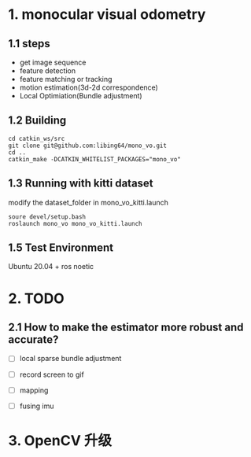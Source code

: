 # 1. monocular visual odometry


## 1.1 steps
* get image sequence
* feature detection
* feature matching or tracking
* motion estimation(3d-2d correspondence)
* Local Optimiation(Bundle adjustment)


## 1.2 Building
```
cd catkin_ws/src
git clone git@github.com:libing64/mono_vo.git
cd ..
catkin_make -DCATKIN_WHITELIST_PACKAGES="mono_vo"
```
## 1.3 Running with kitti dataset
modify the dataset_folder in mono_vo_kitti.launch 
```
soure devel/setup.bash
roslaunch mono_vo mono_vo_kitti.launch
```

## 1.5 Test Environment
Ubuntu 20.04 + ros noetic


# 2. TODO
## 2.1 How to make the estimator more robust and accurate?
- [ ] local sparse bundle adjustment
- [ ] record screen to gif
- [ ] mapping
- [ ] fusing imu 


# 3. OpenCV 升级